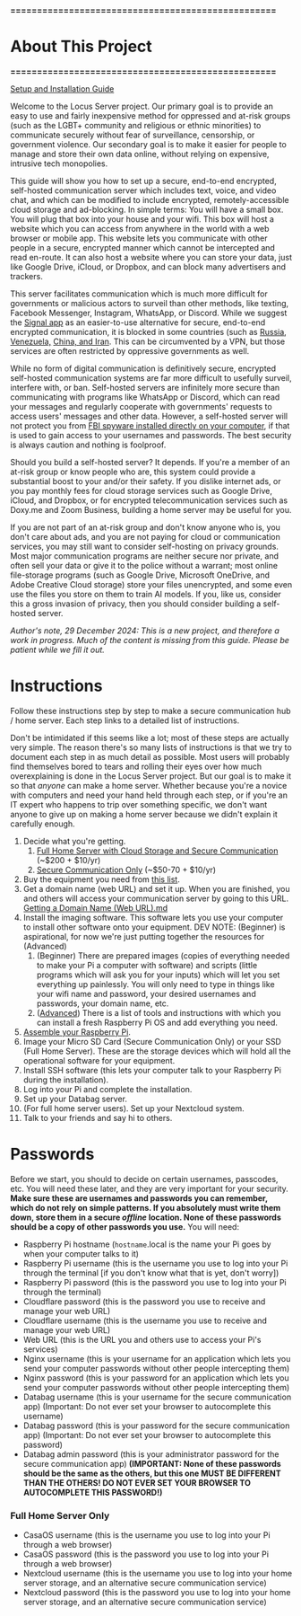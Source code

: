 **==================================================**
# __About This Project__
**==================================================**

[Setup and Installation Guide](../../wiki/Setup-and-Installation)

Welcome to the Locus Server project. Our primary goal is to provide an easy to use and fairly inexpensive method for oppressed and at-risk groups (such as the LGBT+ community and religious or ethnic minorities) to communicate securely without fear of surveillance, censorship, or government violence. Our secondary goal is to make it easier for people to manage and store their own data online, without relying on expensive, intrusive tech monopolies.

This guide will show you how to set up a secure, end-to-end encrypted, self-hosted communication server which includes text, voice, and video chat, and which can be modified to include encrypted, remotely-accessible cloud storage and ad-blocking. In simple terms: You will have a small box. You will plug that box into your house and your wifi. This box will host a website which you can access from anywhere in the world with a web browser or mobile app. This website lets you communicate with other people in a secure, encrypted manner which cannot be intercepted and read en-route. It can also host a website where you can store your data, just like Google Drive, iCloud, or Dropbox, and can block many advertisers and trackers. 

This server facilitates communication which is much more difficult for governments or malicious actors to surveil than other methods, like texting, Facebook Messenger, Instagram, WhatsApp, or Discord. While we suggest the [Signal app](https://signal.org/#signal) as an easier-to-use alternative for secure, end-to-end encrypted communication, it is blocked in some countries (such as [Russia, Venezuela,](https://www.theverge.com/2024/8/9/24217008/signal-blocked-venezuela-russia) [China, and Iran](https://www.techradar.com/news/china-blocks-signal-heres-what-you-need-to-know). This can be circumvented by a VPN, but those services are often restricted by oppressive governments as well.

While no form of digital communication is definitively secure, encrypted self-hosted communication systems are far more difficult to usefully surveil, interfere with, or ban. Self-hosted servers are infinitely more secure than communicating with programs like WhatsApp or Discord, which can read your messages and regularly cooperate with governments' requests to access users' messages and other data. However, a self-hosted server will not protect you from [FBI spyware installed directly on your computer](https://www.nbcnews.com/id/wbna3341694), if that is used to gain access to your usernames and passwords. The best security is always caution and nothing is foolproof.

Should you build a self-hosted server? It depends. If you're a member of an at-risk group or know people who are, this system could provide a substantial boost to your and/or their safety. If you dislike internet ads, or you pay monthly fees for cloud storage services such as Google Drive, iCloud, and Dropbox, or for encrypted telecommunication services such as Doxy.me and Zoom Business, building a home server may be useful for you.

If you are not part of an at-risk group and don't know anyone who is, you don't care about ads, and you are not paying for cloud or communication services, you may still want to consider self-hosting on privacy grounds. Most major communication programs are neither secure nor private, and often sell your data or give it to the police without a warrant; most online file-storage programs (such as Google Drive, Microsoft OneDrive, and Adobe Creative Cloud storage) store your files unencrypted, and some even use the files you store on them to train AI models. If you, like us, consider this a gross invasion of privacy, then you should consider building a self-hosted server.

*Author's note, 29 December 2024: This is a new project, and therefore a work in progress. Much of the content is missing from this guide. Please be patient while we fill it out.*

# __Instructions__

Follow these instructions step by step to make a secure communication hub / home server. Each step links to a detailed list of instructions. 

Don't be intimidated if this seems like a lot; most of these steps are actually very simple. The reason there's so many lists of instructions is that we try to document each step in as much detail as possible. Most users will probably find themselves bored to tears and rolling their eyes over how much overexplaining is done in the Locus Server project. But our goal is to make it so that _anyone_ can make a home server. Whether because you're a novice with computers and need your hand held through each step, or if you're an IT expert who happens to trip over something specific, we don't want anyone to give up on making a home server because we didn't explain it carefully enough.

 1. Decide what you're getting.
    1. [Full Home Server with Cloud Storage and Secure Communication](Equipment_List/Description_Full_Home_Server.md) (~$200 + $10/yr)
    2. [Secure Communication Only](Equipment_List/Description_Secure_Communication_Only.md) (~$50-70 + $10/yr)
 2. Buy the equipment you need from [this list](Equipment_List/README.md).
 3. Get a domain name (web URL) and set it up. When you are finished, you and others will access your communication server by going to this URL. [Getting a Domain Name (Web URL).md](Instructions/Getting_a_Domain_Name_(Web_URL).md)
 4. Install the imaging software. This software lets you use your computer to install other software onto your equipment.
    DEV NOTE: (Beginner) is aspirational, for now we're just putting together the resources for (Advanced)
    1. (Beginner) There are prepared images (copies of everything needed to make your Pi a computer with software) and scripts (little programs which will ask you for your inputs) which will let you set everything up painlessly. You will only need to type in things like your wifi name and password, your desired usernames and passwords, your domain name, etc.
    2. ([Advanced](Software_Repository/Raspberry_Pi_Imager.md)) There is a list of tools and instructions with which you can install a fresh Raspberry Pi OS and add everything you need.
5. [Assemble your Raspberry Pi](Instructions/Raspberry_Pi_Assembly.md).
6. Image your Micro SD Card (Secure Communication Only) or your SSD (Full Home Server). These are the storage devices which will hold all the operational software for your equipment.
7. Install SSH software (this lets your computer talk to your Raspberry Pi during the installation).
8. Log into your Pi and complete the installation.
9. Set up your Databag server. 
10. (For full home server users). Set up your Nextcloud system.
11. Talk to your friends and say hi to others.

# __Passwords__

Before we start, you should to decide on certain usernames, passcodes, etc. You will need these later, and they are very important for your security. **Make sure these are usernames and passwords you can remember, which do not rely on simple patterns. If you absolutely must write them down, store them in a secure *offline* location. None of these passwords should be a copy of other passwords you use.** You will need:

- Raspberry Pi hostname (`hostname`.local is the name your Pi goes by when your computer talks to it) 
- Raspberry Pi username (this is the username you use to log into your Pi through the terminal [if you don't know what that is yet, don't worry])
- Raspberry Pi password (this is the password you use to log into your Pi through the terminal)
- Cloudflare password (this is the password you use to receive and manage your web URL)
- Cloudflare username (this is the username you use to receive and manage your web URL)
- Web URL (this is the URL you and others use to access your Pi's services)
- Nginx username (this is your username for an application which lets you send your computer passwords without other people intercepting them) 
- Nginx password (this is your password for an application which lets you send your computer passwords without other people intercepting them)
- Databag username (this is your username for the secure communication app) (Important: Do not ever set your browser to autocomplete this username)
- Databag password (this is your password for the secure communication app) (Important: Do not ever set your browser to autocomplete this password)
- Databag admin password (this is your administrator password for the secure communication app) **(IMPORTANT: None of these passwords should be the same as the others, but this one MUST BE DIFFERENT THAN THE OTHERS! DO NOT EVER SET YOUR BROWSER TO AUTOCOMPLETE THIS PASSWORD!)**
### __Full Home Server Only__
- CasaOS username (this is the username you use to log into your Pi through a web browser)
- CasaOS password (this is the password you use to log into your Pi through a web browser)
- Nextcloud username (this is the username you use to log into your home server storage, and an alternative secure communication service)
- Nextcloud password (this is the password you use to log into your home server storage, and an alternative secure communication service)
